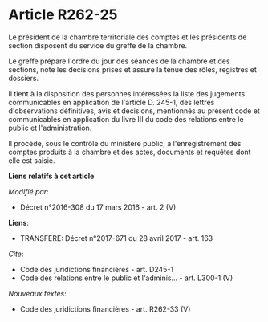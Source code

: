 # Article R262-25

Le président de la chambre territoriale des comptes et les présidents de section disposent du service du greffe de la
chambre. 

Le greffe prépare l'ordre du jour des séances de la chambre et des sections, note les décisions prises et assure la tenue des
rôles, registres et dossiers. 

Il tient à la disposition des personnes intéressées la liste des jugements communicables en application de l'article D.
245-1, des lettres d'observations définitives, avis et décisions, mentionnés au présent code et communicables en application
du livre III du code des relations entre le public et l'administration. 

Il procède, sous le contrôle du ministère public, à l'enregistrement des comptes produits à la chambre et des actes,
documents et requêtes dont elle est saisie.

**Liens relatifs à cet article**

_Modifié par_:

  - Décret n°2016-308 du 17 mars 2016 - art. 2 (V)

**Liens**:

  - TRANSFERE: Décret n°2017-671 du 28 avril 2017 - art. 163

_Cite_:

  - Code des juridictions financières - art. D245-1
  - Code des relations entre le public et l'adminis... - art. L300-1 (V)

_Nouveaux textes_:

  - Code des juridictions financières - art. R262-33 (V)
